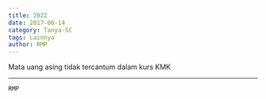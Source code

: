 ```yaml
---
title: 2022
date: 2017-06-14
category: Tanya-SC
tags: Lainnya
author: RMP
---
```


Mata uang asing tidak tercantum dalam kurs KMK

---



`RMP`
